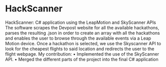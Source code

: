 # HackScanner
HackScanner:
C# application using the LeapMotion and SkyScanner APIs
The software scrapes the Devpost website for all the available hackathons, parses the resulting .json in order to create an array with all the hackathons and enables the user to browse through the available events via a Leap Motion device. 
Once a hackathon is selected, we use the Skyscanner API to look for the cheapest flights to said location and redirects the user to the flight webpage.
My contribution:
•	Implemented the use of the SkyScanner API.
•	Merged the different parts of the project into the final C# application

